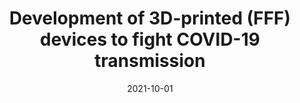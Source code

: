 ---
title: "Development of 3D-printed (FFF) devices to fight COVID-19 transmission"
collection: publications
permalink: /publication/2021-10-01-Development-of-3D-printed-FFF-devices-to-fight-COVID-19-transmission
date: 2021-10-01
venue: 'In the proceedings of Advances and Current Trends in Biomechanics'
paperurl: 'https://www.taylorfrancis.com/books/9781003217152/chapters/10.1201/9781003217152-51'
citation: ' A. Pais,  V. Pires,  C. Ferreira,  J Silva,  J.L. Alves,  J. Bastos,  J. Belinha, &quot;Development of 3D-printed (FFF) devices to fight COVID-19 transmission.&quot; In the proceedings of Advances and Current Trends in Biomechanics, 2021.'
---